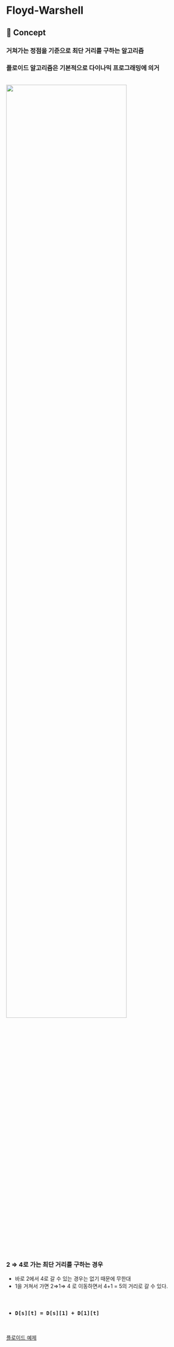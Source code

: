 # Floyd-Warshell

## :pushpin: Concept  

### 거쳐가는 정점을 기준으로 최단 거리를 구하는 알고리즘<br>
### 플로이드 알고리즘은 기본적으로 다이나믹 프로그래밍에 의거<br>

<br>


<image src="https://user-images.githubusercontent.com/34594339/93100656-5fe45f80-f6e4-11ea-9a79-0e33c0262481.png" width="80%">

### 2 ⇒ 4로 가는 최단 거리를 구하는 경우
 - 바로 2에서 4로 갈 수 있는 경우는 없기 때문에 무한대
 - 1을 거쳐서 가면 2⇒1⇒ 4 로 이동하면서 4+1 = 5의 거리로 갈 수 있다.
 <br>
 
- ### ``D[s][t] = D[s][1] + D[1][t]``

<br>

[플로이드 예제](https://github.com/bosl95/Algorithm/tree/master/Floyd-Warshell/%5B11404%5D%ED%94%8C%EB%A1%9C%EC%9D%B4%EB%93%9C)
